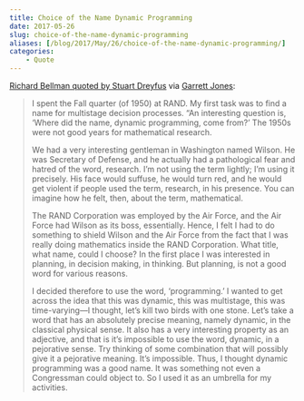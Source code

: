 ```yaml
---
title: Choice of the Name Dynamic Programming
date: 2017-05-26
slug: choice-of-the-name-dynamic-programming
aliases: [/blog/2017/May/26/choice-of-the-name-dynamic-programming/]
categories:
    - Quote
---
```


[Richard Bellman quoted by Stuart Dreyfus](http://smo.sogang.ac.kr/doc/dy_birth.pdf) via [Garrett Jones](http://economics.gmu.edu/people/gjonesb):

> I spent the Fall quarter (of 1950) at RAND. My first task was to find a name for multistage decision processes. “An interesting question is, ‘Where did the name, dynamic programming, come from?’ The 1950s were not good years for mathematical research.
>
> We had a very interesting gentleman in Washington named Wilson. He was Secretary of Defense, and he actually had a pathological fear and hatred of the word, research. I’m not using the term lightly; I’m using it precisely. His face would suffuse, he would turn red, and he would get violent if people used the term, research, in his presence. You can imagine how he felt, then, about the term, mathematical.
>
> The RAND Corporation was employed by the Air Force, and the Air Force had Wilson as its boss, essentially. Hence, I felt I had to do something to shield Wilson and the Air Force from the fact that I was really doing mathematics inside the RAND Corporation. What title, what name, could I choose? In the first place I was interested in planning, in decision making, in thinking. But planning, is not a good word for various reasons.
>
> I decided therefore to use the word, ‘programming.’ I wanted to get across the idea that this was dynamic, this was multistage, this was time-varying—I thought, let’s kill two birds with one stone. Let’s take a word that has an absolutely precise meaning, namely dynamic, in the classical physical sense. It also has a very interesting property as an adjective, and that is it’s impossible to use the word, dynamic, in a pejorative sense. Try thinking of some combination that will possibly give it a pejorative meaning. It’s impossible.
> Thus, I thought dynamic programming was a good name. It was something not even a Congressman could object to. So I used it as an umbrella for my activities.